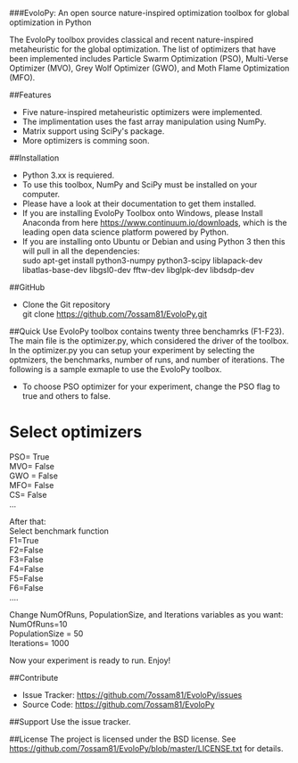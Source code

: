 ###EvoloPy: An open source nature-inspired optimization toolbox for global optimization in Python

The EvoloPy toolbox provides classical and recent nature-inspired metaheuristic for the global optimization. The list of optimizers that have been implemented includes Particle Swarm Optimization (PSO), Multi-Verse Optimizer (MVO), Grey Wolf Optimizer (GWO), and Moth Flame Optimization (MFO).


##Features
- Five nature-inspired metaheuristic optimizers were implemented.
- The implimentation uses the fast array manipulation using NumPy.
- Matrix support using SciPy's package.
- More optimizers is comming soon.

##Installation
- Python 3.xx is requiered.
- To use this toolbox, NumPy and SciPy must be installed on your computer. 
- Please have a look at their documentation to get them installed.
- If you are installing EvoloPy Toolbox onto Windows, please Install Anaconda from here https://www.continuum.io/downloads, which is the leading open data science platform powered by Python.
- If you are installing onto Ubuntu or Debian and using Python 3 then this will pull in all the dependencies:  
sudo apt-get install python3-numpy python3-scipy liblapack-dev libatlas-base-dev libgsl0-dev fftw-dev libglpk-dev libdsdp-dev

##GitHub  
- Clone the Git repository  
git clone https://github.com/7ossam81/EvoloPy.git


##Quick Use
EvoloPy toolbox contains twenty three benchamrks (F1-F23). The main file is the optimizer.py, which considered the driver of the toolbox. In the optimizer.py you can setup your experiment by selecting the optmizers, the benchmarks, number of runs, and number of iterations. 
The following is a sample exmaple to use the EvoloPy toolbox.  
-  To choose PSO optimizer for your experiment, change the PSO flag to true and others to false.
# Select optimizers  
PSO= True  
MVO= False  
GWO = False  
MFO= False  
CS= False    
...

After that:  
Select benchmark function  
F1=True  
F2=False  
F3=False  
F4=False  
F5=False  
F6=False  
....  

Change NumOfRuns, PopulationSize, and Iterations variables as you want:  
NumOfRuns=10  
PopulationSize = 50  
Iterations= 1000  

Now your experiment is ready to run. Enjoy!

##Contribute
- Issue Tracker: https://github.com/7ossam81/EvoloPy/issues  
- Source Code: https://github.com/7ossam81/EvoloPy

##Support
Use the issue tracker.

##License
The project is licensed under the BSD license.  See https://github.com/7ossam81/EvoloPy/blob/master/LICENSE.txt for details.
